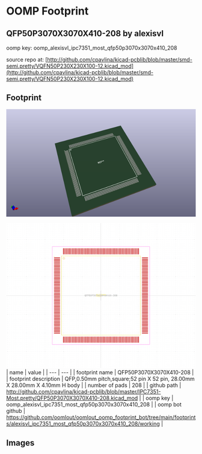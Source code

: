 # OOMP Footprint  
## QFP50P3070X3070X410-208  by alexisvl  
  
oomp key: oomp_alexisvl_ipc7351_most_qfp50p3070x3070x410_208  
  
source repo at: [http://github.com/cpavlina/kicad-pcblib/blob/master/smd-semi.pretty/VQFN50P230X230X100-12.kicad_mod](http://github.com/cpavlina/kicad-pcblib/blob/master/smd-semi.pretty/VQFN50P230X230X100-12.kicad_mod)  
## Footprint  
  
[![working_kicad_pcb_3d.png](working_kicad_pcb_3d_600.png)](working_kicad_pcb_3d.png)  
  
[![working.png](working_600.png)](working.png)  
| name | value | 
| --- | --- | 
| footprint name | QFP50P3070X3070X410-208 | 
| footprint description | QFP,0.50mm pitch,square;52 pin X 52 pin, 28.00mm X 28.00mm X 4.10mm H body | 
| number of pads | 208 | 
| github path | http://github.com/cpavlina/kicad-pcblib/blob/master/IPC7351-Most.pretty/QFP50P3070X3070X410-208.kicad_mod | 
| oomp key | oomp_alexisvl_ipc7351_most_qfp50p3070x3070x410_208 | 
| oomp bot github | https://github.com/oomlout/oomlout_oomp_footprint_bot/tree/main/footprints/alexisvl_ipc7351_most_qfp50p3070x3070x410_208/working | 
## Images  
